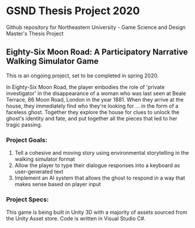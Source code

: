 # GSND Thesis Project 2020
Github repository for Northeastern University - Game Science and Design Master's Thesis Project

## Eighty-Six Moon Road: A Participatory Narrative Walking Simulator Game
This is an ongoing project, set to be completed in spring 2020.

In Eighty-Six Moon Road, the player embodies the role of 'private investigator' in the disappearance of a woman who was last seen at Beale Terrace, 86 Moon Road, London in the year 1881. When they arrive at the house, they immediately find who they're looking for ... in the form of a faceless ghost. Together they explore the house for clues to unlock the ghost's identity and fate, and put together all the pieces that led to her tragic passing.

### Project Goals:
1. Tell a cohesive and moving story using environmental storytelling in the walking simulator format
2. Allow the player to type their dialogue responses into a keyboard as user-generated text 
3. Implement an AI system that allows the ghost to respond in a way that makes sense based on player input

### Project Specs:
This game is being built in Unity 3D with a majority of assets sourced from the Unity Asset store. Code is written in Visual Studio C#.
